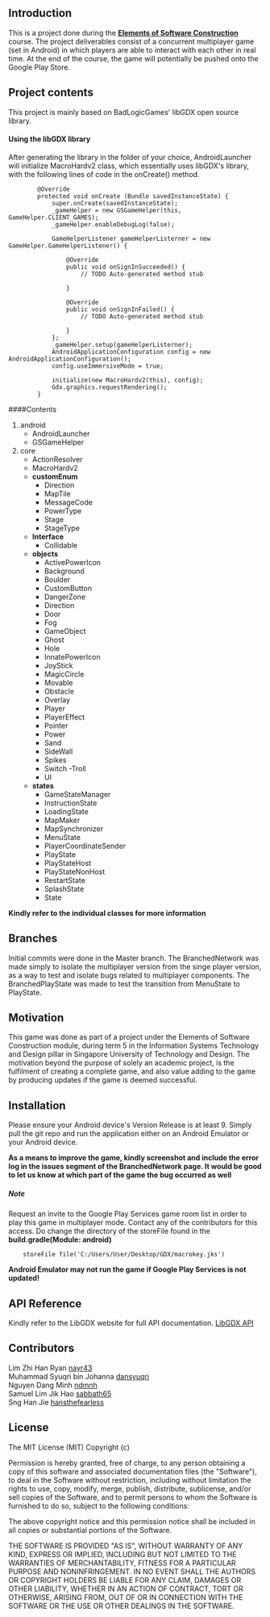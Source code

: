 ## Introduction

This is a project done during the [**Elements of Software Construction**](http://people.sutd.edu.sg/~sunjun/teach/50-003-2016/) course. The project deliverables consist of a concurrent multiplayer game (set in Android) in which players are able to interact with each other in real time.
At the end of the course, the game will potentially be pushed onto the Google Play Store.

## Project contents

This project is mainly based on BadLogicGames' libGDX open source library.
#### Using the libGDX library
After generating the library in the folder of your choice, AndroidLauncher will initialize MacroHardv2 class, which essentially uses libGDX's library, with the following lines of code in the onCreate() method.
		
			@Override
        	protected void onCreate (Bundle savedInstanceState) {
        		super.onCreate(savedInstanceState);
        		_gameHelper = new GSGameHelper(this, GameHelper.CLIENT_GAMES);
        		_gameHelper.enableDebugLog(false);
        
        		GameHelperListener gameHelperListerner = new GameHelper.GameHelperListener() {
        
        			@Override
        			public void onSignInSucceeded() {
        				// TODO Auto-generated method stub
        
        			}
        
        			@Override
        			public void onSignInFailed() {
        				// TODO Auto-generated method stub
        
        			}
        		};
        		_gameHelper.setup(gameHelperListerner);
        		AndroidApplicationConfiguration config = new AndroidApplicationConfiguration();
        		config.useImmersiveMode = true;
        
        		initialize(new MacroHardv2(this), config);
        		Gdx.graphics.requestRendering();
        	}

####Contents
1. android
    - AndroidLauncher
    - GSGameHelper
2. core
    - ActionResolver
    - MacroHardv2
    - **customEnum**
        - Direction
        - MapTile
        - MessageCode
        - PowerType
        - Stage
        - StageType
    - **Interface**
        - Collidable
    - **objects**
        - ActivePowerIcon
        - Background
        - Boulder
        - CustomButton
        - DangerZone
        - Direction
        - Door
        - Fog
        - GameObject
        - Ghost
        - Hole
        - InnatePowerIcon
        - JoyStick
        - MagicCircle
        - Movable
        - Obstacle
        - Overlay
        - Player
        - PlayerEffect
        - Pointer
        - Power
        - Sand
        - SideWall
        - Spikes
        - Switch
         -Troll
        - UI
    - **states**
        - GameStateManager
        - InstructionState
        - LoadingState
        - MapMaker
        - MapSynchronizer
        - MenuState
        - PlayerCoordinateSender
        - PlayState
        - PlayStateHost
        - PlayStateNonHost
        - RestartState
        - SplashState
        - State
    
**Kindly refer to the individual classes for more information**

## Branches
Initial commits were done in the Master branch. 
The BranchedNetwork was made simply to isolate the multiplayer version from the singe player version, as a way to test and isolate bugs related to multiplayer components.
The BranchedPlayState was made to test the transition from MenuState to PlayState.


## Motivation

This game was done as part of a project under the Elements of Software Construction module, during term 5 in the Information Systems Technology and Design pillar in Singapore University of Technology and Design. The motivation beyond the purpose of solely an academic project, is the fulfilment of creating a complete game, and also value adding to the game by producing updates if the game is deemed successful.
## Installation

Please ensure your Android device's Version Release is at least 9.
Simply pull the git repo and run the application either on an Android Emulator or your Android device.

**As a means to improve the game, kindly screenshot and include the error log in the issues segment of the BranchedNetwork page. It would be good to let us know at which part of the game the bug occurred as well**

##### Note 
Request an invite to the Google Play Services game room list in order to play this game in multiplayer mode. Contact any of the contributors for this access.
Do change the directory of the storeFile found in the **build.gradle(Module: android)**

        storeFile file('C:/Users/User/Desktop/GDX/macrokey.jks')
        
**Android Emulator may not run the game if Google Play Services is not updated!**

## API Reference

Kindly refer to the LibGDX website for full API documentation. [LibGDX API](https://libgdx.badlogicgames.com/nightlies/docs/api/)


## Contributors

Lim Zhi Han Ryan [nayr43](https://github.com/nayr43)  
Muhammad Syuqri bin Johanna [dansyuqri](https://github.com/dansyuqri)  
Nguyen Dang Minh [ndmnh](https://github.com/ndmnh)  
Samuel Lim Jik Hao [sabbath65](https://github.com/sabbath65)  
Sng Han Jie [hansthefearless](https://github.com/hansthefearless)

## License

The MIT License (MIT)
Copyright (c) <year> <copyright holders>

Permission is hereby granted, free of charge, to any person obtaining a copy of this software and associated documentation files (the "Software"), to deal in the Software without restriction, including without limitation the rights to use, copy, modify, merge, publish, distribute, sublicense, and/or sell copies of the Software, and to permit persons to whom the Software is furnished to do so, subject to the following conditions:

The above copyright notice and this permission notice shall be included in all copies or substantial portions of the Software.

THE SOFTWARE IS PROVIDED "AS IS", WITHOUT WARRANTY OF ANY KIND, EXPRESS OR IMPLIED, INCLUDING BUT NOT LIMITED TO THE WARRANTIES OF MERCHANTABILITY, FITNESS FOR A PARTICULAR PURPOSE AND NONINFRINGEMENT. IN NO EVENT SHALL THE AUTHORS OR COPYRIGHT HOLDERS BE LIABLE FOR ANY CLAIM, DAMAGES OR OTHER LIABILITY, WHETHER IN AN ACTION OF CONTRACT, TORT OR OTHERWISE, ARISING FROM, OUT OF OR IN CONNECTION WITH THE SOFTWARE OR THE USE OR OTHER DEALINGS IN THE SOFTWARE.


